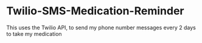 # Twilio-SMS-Medication-Reminder
This uses the Twilio API, to send my phone number messages every 2 days to take my medication
